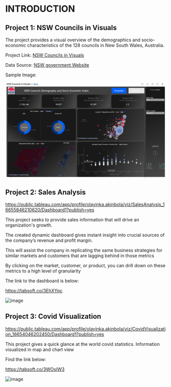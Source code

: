 
# INTRODUCTION

## Project 1: NSW Councils in Visuals

The project provides a visual overview of the demographics and socio-economic characteristics of the 128 councils in New South Wales, Australia.

Project Link: [NSW Councils in Visuals](https://public.tableau.com/app/profile/olayinka.akinbola/viz/NSWCouncilsinVisuals/DemographyandSEIDB)

Data Source:  [NSW government Website](https://www.olg.nsw.gov.au/public/about-councils/comparative-council-information/your-council-report/)


Sample Image:

![Sample Image](image/NSW_council_1.PNG)


## Project 2: Sales Analysis

https://public.tableau.com/app/profile/olayinka.akinbola/viz/SalesAnalysis_16655846210620/Dashboard1?publish=yes

This project seeks to provide sales information that will drive an organization's growth. 

The created dynamic dashboard gives instant insight into crucial sources of the company’s revenue and profit margin. 

This will assist the company in replicating the same business strategies for similar markets and customers that are lagging behind in those metrics


By clicking on the market, customer, or product, you can drill down on these metrics to a high level of granularity 

The link to the dashboard is below:

https://tabsoft.co/3EhXYpc





![image](https://user-images.githubusercontent.com/71553115/195381641-80b46ca3-83f0-4cc8-8118-d7384dd11056.png)



## Project 3: Covid Visualization
https://public.tableau.com/app/profile/olayinka.akinbola/viz/CovidVisualization_16654046202450/Dashboard1?publish=yes

This project gives a quick glance at the world covid statistics. Information visualized in map and chart view

Find the link below:

https://tabsoft.co/3WOsIW3





![image](https://user-images.githubusercontent.com/71553115/195390119-27d6e0ca-02f4-4603-b9e5-d27752d4f0e3.png)



